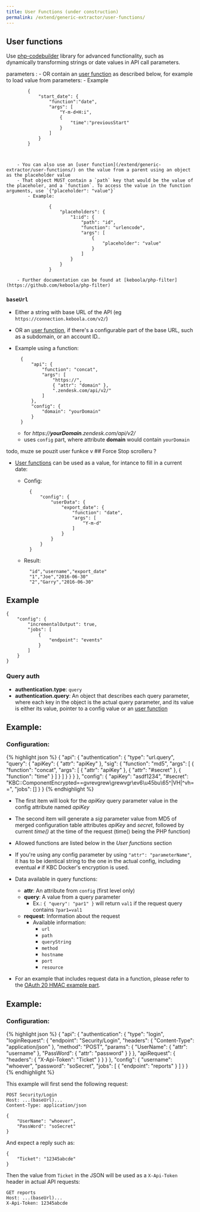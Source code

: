 ```yaml
---
title: User Functions (under construction)
permalink: /extend/generic-extractor/user-functions/
---
```


## User functions

Use [php-codebuilder](https://github.com/keboola/php-codebuilder) library for advanced functionality, such as dynamically transforming strings or date values in API call parameters.

parameters :
    - OR contain an [user function](/extend/generic-extractor/user-functions/) as described below, for example to load value from parameters:
    - Example

            {
                "start_date": {
                    "function":"date",
                    "args": [
                        "Y-m-d+H:i",
                        {
                            "time":"previousStart"
                        }
                    ]
                }
            }



        - You can also use an [user function](/extend/generic-extractor/user-functions/) on the value from a parent using an object as the placeholder value
        - That object MUST contain a `path` key that would be the value of the placeholer, and a `function`. To access the value in the function arguments, use `{"placeholder": "value"}`
            - Example:

                    {
                        "placeholders": {
                            "1:id": {
                                "path": "id",
                                "function": "urlencode",
                                "args": [
                                    {
                                        "placeholder": "value"
                                    }
                                ]
                            }
                        }
                    }

        - Further documentation can be found at [keboola/php-filter](https://github.com/keboola/php-filter)


### `baseUrl`
- Either a string with base URL of the API (eg `https://connection.keboola.com/v2/`)
- OR an [user function](/extend/generic-extractor/user-functions/), if there's a configurable part of the base URL, such as a subdomain, or an account ID..
- Example using a function:

        {
            "api": {
                "function": "concat",
                "args": [
                    "https://",
                    { "attr": "domain" },
                    ".zendesk.com/api/v2/"
                ]
            },
            "config": {
                "domain": "yourDomain"
            }
        }

    - for *https://__yourDomain__.zendesk.com/api/v2/*
    - uses `config` part, where attribute **domain** would contain `yourDomain`

todo, muze se pouzit user funkce v ## Force Stop scrolleru  ?

- [User functions](/extend/generic-extractor/user-functions/) can be used as a value, for intance to fill in a current date:

    - Config:

            {
                "config": {
                    "userData": {
                        "export_date": {
                            "function": "date",
                            "args": [
                                "Y-m-d"
                            ]
                        }
                    }
                }
            }

    - Result:

            "id","username","export_date"
            "1","Joe","2016-06-30"
            "2","Garry","2016-06-30"

## Example

    {
        "config": {
            "incrementalOutput": true,
            "jobs": [
                {
                    "endpoint": "events"
                }
            ]
        }
    }

###  Query auth

- **authentication.type**: `query`
- **authentication.query**: An object that describes each query parameter, where each key in the object is the actual query parameter, and its value is either its value, pointer to a config value or an [user function](/extend/generic-extractor/user-functions/)

## Example:

### Configuration:

{% highlight json %}
{
    "api": {
        "authentication": {
            "type": "url.query",
            "query": {
                "apiKey": {
                    "attr": "apiKey"
                },
                "sig": {
                    "function": "md5",
                    "args": [
                        {
                            "function": "concat",
                            "args": [
                                {
                                    "attr": "apiKey"
                                },
                                {
                                    "attr": "#secret"
                                },
                                {
                                    "function": "time"
                                }
                            ]
                        }
                    ]
                }
            }
        }
    },
    "config": {
        "apiKey": "asdf1234",
        "#secret": "KBC::ComponentEncrypted==gvrevgrew\grewvgr\ev6\u45bu\65^|VH|^vh==",
        "jobs": []
    }
}
{% endhighlight %}

- The first item will look for the *apiKey* query parameter value in the config attribute named *apiKey*
- The second item will generate a *sig* parameter value from MD5 of merged configuration table attributes *apiKey* and *secret*, followed by current *time()* at the time of the request (time() being the PHP function)
- Allowed functions are listed below in the *User functions* section
- If you're using any config parameter by using `"attr": "parameterName"`, it has to be identical string to the one in the actual config, including eventual `#` if KBC Docker's encryption is used.

- Data available in query functions:
    - **attr**: An attribute from `config` (first level only)
    - **query**: A value from a query parameter
        - Ex.: `{ "query": "par1" }` will return `val1` if the request query contains `?par1=val1`
    - **request**: Information about the request
        - Available information:
            - `url`
            - `path`
            - `queryString`
            - `method`
            - `hostname`
            - `port`
            - `resource`

- For an example that includes request data in a function, please refer to the [OAuth 20 HMAC example part](/extend/generic-extractor/authentication/oauth/20/#example-for-mac-authentication).

## Example:

### Configuration:

{% highlight json %}
{
    "api": {
        "authentication": {
            "type": "login",
            "loginRequest": {
                "endpoint": "Security/Login",
                "headers": {
                    "Content-Type": "application/json"
                },
                "method": "POST",
                "params": {
                    "UserName": {
                        "attr": "username"
                    },
                    "PassWord": {
                        "attr": "password"
                    }
                }
            },
            "apiRequest": {
                "headers": {
                    "X-Api-Token": "Ticket"
                }
            }
        }
    },
    "config": {
        "username": "whoever",
        "password": "soSecret",
        "jobs": [
            {
                "endpoint": "reports"
            }
        ]
    }
}
{% endhighlight %}

This example will first send the following request:

```
POST Security/Login
Host: ...(baseUrl)...
Content-Type: application/json

{
    "UserName": "whoever",
    "PassWord": "soSecret"
}
```

And expect a reply such as:

```
{
    "Ticket": "12345abcde"
}
```

Then the value from `Ticket` in the JSON will be used as a `X-Api-Token` header in actual API requests:

```
GET reports
Host: ...(baseUrl)...
X-Api-Token: 12345abcde
```


